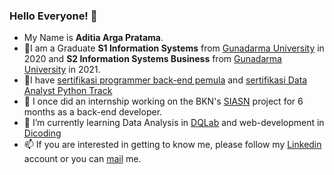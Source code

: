 ### Hello Everyone! 👋

- My Name is **Aditia Arga Pratama**.
- 🔭I am a Graduate **S1 Information Systems** from [Gunadarma University](https://gunadarma.ac.id/) in 2020 and **S2 Information Systems Business** from [Gunadarma University](https://gunadarma.ac.id/) in 2021.
- 🔭I have [sertifikasi programmer back-end pemula](https://www.dicoding.com/certificates/72ZDEE1LVPYW) and [sertifikasi Data Analyst Python Track](https://academy.dqlab.id/certificate/pdf/DQLABDATRCAHRVGL/TRACK)
- 👯 I once did an internship working on the BKN's [SIASN](https://siasn.bkn.go.id/#) project for 6 months as a back-end developer.
- 🌱 I’m currently learning Data Analysis in [DQLab](https://academy.dqlab.id/) and web-development in [Dicoding](https://www.dicoding.com/)
- 📫 If you are interested in getting to know me, please follow my [Linkedin](https://www.linkedin.com/in/aditia-arga-pratama-264608130/) account or you can [mail](arga.aditia@gmail.com) me.


<!--
**adrgma/adrgma** is a ✨ _special_ ✨ repository because its `README.md` (this file) appears on your GitHub profile.

Here are some ideas to get you started:

- 🔭 I’m currently working on ...
- 🌱 I’m currently learning ...
- 👯 I’m looking to collaborate on ...
- 🤔 I’m looking for help with ...
- 💬 Ask me about ...
- 📫 How to reach me: ...
- 😄 Pronouns: ...
- ⚡ Fun fact: ...

<p align="left">
<a href="https://github.com/adrgma">
  <img height="180em" src="https://github-readme-stats-eight-theta.vercel.app/api?username=adrgma&show_icons=true&theme=algolia&include_all_commits=true&count_private=true"/>
  <img height="180em" src="https://github-readme-stats-eight-theta.vercel.app/api/top-langs/?username=adrgma&layout=compact&langs_count=8&theme=algolia"/>
</a>
</p>
-->
